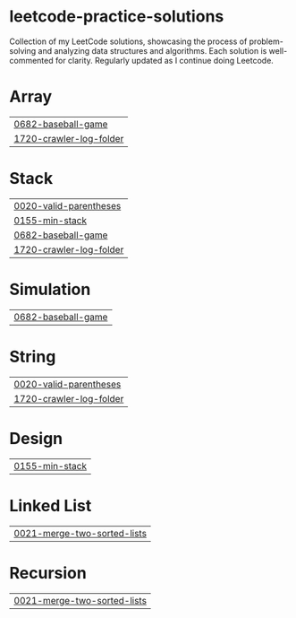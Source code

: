 # leetcode-practice-solutions
Collection of my LeetCode solutions, showcasing the process of problem-solving and analyzing data structures and algorithms. Each solution is well-commented for clarity. Regularly updated as I continue doing Leetcode.


# Array
|  |
| ------- |
| [0682-baseball-game](https://github.com/Thinh-nguyen-03/leetcode-practice-solutions/tree/master/0682-baseball-game) |
| [1720-crawler-log-folder](https://github.com/Thinh-nguyen-03/leetcode-practice-solutions/tree/master/1720-crawler-log-folder) |
# Stack
|  |
| ------- |
| [0020-valid-parentheses](https://github.com/Thinh-nguyen-03/leetcode-practice-solutions/tree/master/0020-valid-parentheses) |
| [0155-min-stack](https://github.com/Thinh-nguyen-03/leetcode-practice-solutions/tree/master/0155-min-stack) |
| [0682-baseball-game](https://github.com/Thinh-nguyen-03/leetcode-practice-solutions/tree/master/0682-baseball-game) |
| [1720-crawler-log-folder](https://github.com/Thinh-nguyen-03/leetcode-practice-solutions/tree/master/1720-crawler-log-folder) |
# Simulation
|  |
| ------- |
| [0682-baseball-game](https://github.com/Thinh-nguyen-03/leetcode-practice-solutions/tree/master/0682-baseball-game) |
# String
|  |
| ------- |
| [0020-valid-parentheses](https://github.com/Thinh-nguyen-03/leetcode-practice-solutions/tree/master/0020-valid-parentheses) |
| [1720-crawler-log-folder](https://github.com/Thinh-nguyen-03/leetcode-practice-solutions/tree/master/1720-crawler-log-folder) |
# Design
|  |
| ------- |
| [0155-min-stack](https://github.com/Thinh-nguyen-03/leetcode-practice-solutions/tree/master/0155-min-stack) |
# Linked List
|  |
| ------- |
| [0021-merge-two-sorted-lists](https://github.com/Thinh-nguyen-03/leetcode-practice-solutions/tree/master/0021-merge-two-sorted-lists) |
# Recursion
|  |
| ------- |
| [0021-merge-two-sorted-lists](https://github.com/Thinh-nguyen-03/leetcode-practice-solutions/tree/master/0021-merge-two-sorted-lists) |